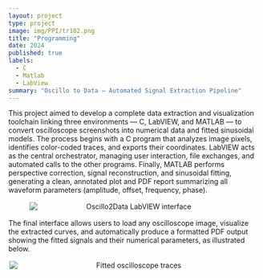 ```yaml
---
layout: project
type: project
image: img/PPI/tr102.png
title: "Programming"
date: 2024
published: true
labels:
  - C
  - Matlab
  - LabView
summary: "Oscillo to Data — Automated Signal Extraction Pipeline"
---
```


This project aimed to develop a complete data extraction and visualization toolchain linking three environments — C, LabVIEW, and MATLAB — to convert oscilloscope screenshots into numerical data and fitted sinusoidal models. The process begins with a C program that analyzes image pixels, identifies color-coded traces, and exports their coordinates. LabVIEW acts as the central orchestrator, managing user interaction, file exchanges, and automated calls to the other programs. Finally, MATLAB performs perspective correction, signal reconstruction, and sinusoidal fitting, generating a clean, annotated plot and PDF report summarizing all waveform parameters (amplitude, offset, frequency, phase).

<p align="center">
  <img src="VIZ_PPI.png" alt="Oscillo2Data LabVIEW interface" style="max-width: 420px; margin: 1rem auto; display:block;">
</p>


The final interface allows users to load any oscilloscope image, visualize the extracted curves, and automatically produce a formatted PDF output showing the fitted signals and their numerical parameters, as illustrated below.


<p align="center">
  <img src="tr102.png" alt="Fitted oscilloscope traces" style="max-width: 500px; margin: 1rem auto; display:block;">
</p>
